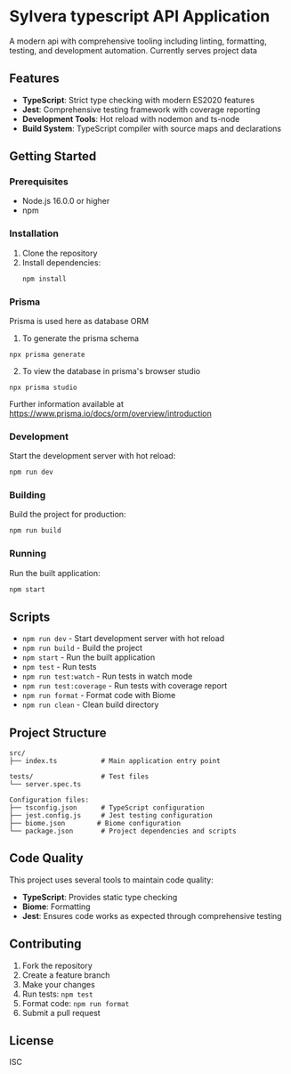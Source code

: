 # Sylvera typescript API Application

A modern api with comprehensive tooling including linting, formatting, testing, and development automation. Currently serves project data

## Features

- **TypeScript**: Strict type checking with modern ES2020 features
- **Jest**: Comprehensive testing framework with coverage reporting
- **Development Tools**: Hot reload with nodemon and ts-node
- **Build System**: TypeScript compiler with source maps and declarations

## Getting Started

### Prerequisites

- Node.js 16.0.0 or higher
- npm

### Installation

1. Clone the repository
2. Install dependencies:
   ```bash
   npm install
   ```

### Prisma

Prisma is used here as database ORM 

1. To generate the prisma schema
```
npx prisma generate
```
2. To view the database in prisma's browser studio
```
npx prisma studio
```
Further information available at https://www.prisma.io/docs/orm/overview/introduction


### Development

Start the development server with hot reload:
```bash
npm run dev
```

### Building

Build the project for production:
```bash
npm run build
```

### Running

Run the built application:
```bash
npm start
```

## Scripts

- `npm run dev` - Start development server with hot reload
- `npm run build` - Build the project
- `npm start` - Run the built application
- `npm test` - Run tests
- `npm run test:watch` - Run tests in watch mode
- `npm run test:coverage` - Run tests with coverage report
- `npm run format` - Format code with Biome
- `npm run clean` - Clean build directory

## Project Structure

```
src/
├── index.ts           # Main application entry point

tests/                 # Test files
└── server.spec.ts

Configuration files:
├── tsconfig.json      # TypeScript configuration
├── jest.config.js     # Jest testing configuration
├── biome.json        # Biome configuration
└── package.json       # Project dependencies and scripts
```

## Code Quality

This project uses several tools to maintain code quality:

- **TypeScript**: Provides static type checking
- **Biome**: Formatting
- **Jest**: Ensures code works as expected through comprehensive testing

## Contributing

1. Fork the repository
2. Create a feature branch
3. Make your changes
4. Run tests: `npm test`
5. Format code: `npm run format`
6. Submit a pull request

## License

ISC
